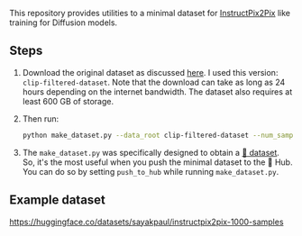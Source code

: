 This repository provides utilities to a minimal dataset for [InstructPix2Pix](https://arxiv.org/abs/2211.09800) like training for Diffusion models.

## Steps

1. Download the original dataset as discussed [here](https://github.com/timothybrooks/instruct-pix2pix#generated-dataset). I used this version: `clip-filtered-dataset`. Note that the download can take as long as 24 hours depending on the internet bandwidth. The dataset also requires at least 600 GB of storage.
2. Then run:

    ```bash
    python make_dataset.py --data_root clip-filtered-dataset --num_samples_to_use 1000
    ```
3. The `make_dataset.py` was specifically designed to obtain a [🤗 dataset](https://huggingface.co/docs/datasets/). So, it's the most useful when you push the minimal dataset to the 🤗 Hub. You can do so by setting `push_to_hub` while running `make_dataset.py`. 

## Example dataset

https://huggingface.co/datasets/sayakpaul/instructpix2pix-1000-samples
